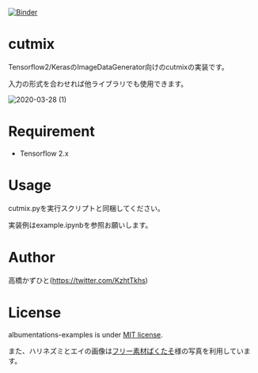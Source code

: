 [![Binder](https://mybinder.org/badge_logo.svg)](https://mybinder.org/v2/gh/Kazuhito00/cutmix/master?filepath=example.ipynb)

# cutmix
Tensorflow2/KerasのImageDataGenerator向けのcutmixの実装です。

入力の形式を合わせれば他ライブラリでも使用できます。

![2020-03-28 (1)](https://user-images.githubusercontent.com/37477845/77816365-93670980-7105-11ea-9f0b-1cfc5c1c1d3c.png)

# Requirement
 
* Tensorflow 2.x

# Usage
cutmix.pyを実行スクリプトと同梱してください。

実装例はexample.ipynbを参照お願いします。

# Author
高橋かずひと(https://twitter.com/KzhtTkhs)

# License

albumentations-examples is under [MIT license](LICENSE.md).

また、ハリネズミとエイの画像は[フリー素材ぱくたそ](https://www.pakutaso.com)様の写真を利用しています。 
